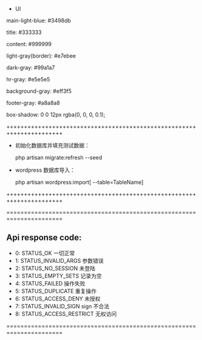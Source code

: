 - UI

main-light-blue: #3498db

title: #333333

content: #999999

light-gray(border): #e7ebee

dark-gray: #99a1a7

hr-gray: #e5e5e5

background-gray: #eff3f5

footer-gray: #a8a8a8

box-shadow: 0 0 12px rgba(0, 0, 0, 0.1);

++++++++++++++++++++++++++++++++++++++++++++++++++++++++++++++++++++++

- 初始化数据库并填充测试数据：

    php artisan migrate:refresh --seed

- wordpress 数据库导入：

    php artisan wordpress:import[ --table=TableName]

++++++++++++++++++++++++++++++++++++++++++++++++++++++++++++++++++++++

======================================================================
## Api response code:

- 0:    STATUS_OK                       一切正常
- 1:    STATUS_INVALID_ARGS             参数错误
- 2:    STATUS_NO_SESSION               未登陆
- 3:    STATUS_EMPTY_SETS               记录为空
- 4:    STATUS_FAILED                   操作失败
- 5:    STATUS_DUPLICATE                重复操作
- 6:    STATUS_ACCESS_DENY              未授权
- 7:    STATUS_INVALID_SIGN             sign 不合法
- 8:    STATUS_ACCESS_RESTRICT          无权访问

======================================================================
